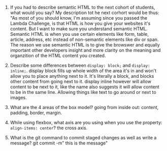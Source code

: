 1. If you had to describe semantic HTML to the next cohort of students, what would you say?
My description tot he next corhort would be thus: "As most of you should know, I'm assuming since you passed the Lambda Challenge, is that HTML is how you give your websites it's content. But I want to make sure you understand semantic HTML. Semantic HTML is when you use certain elements like form, table, article, address, etc instead of non-semantic elements like div or span. The reason we use semantic HTML is to give the browswer and equally important other developers insight and more clarity on the meaning and organzition of the HTML content you created. 


2. Describe some differences between ```display: block;``` and ```display: inline;```.
display block fills up whole width of the area it's in and won't allow you to place anything next to it. It's literally a block, and blocks other content from going next to it. 
display inline however will allow content to be next to it, like the name also suggests it will allow content to be in the same line. Allowing things like text to go around or next to images.

3. What are the 4 areas of the box model?
going from inside out: content, padding, border, margin.

4. While using flexbox, what axis are you using when you use the property: ```align-items: center```?
the cross axis.

5. What is the git command to commit staged changes as well as write a message? 
git commit -m" this is the message"